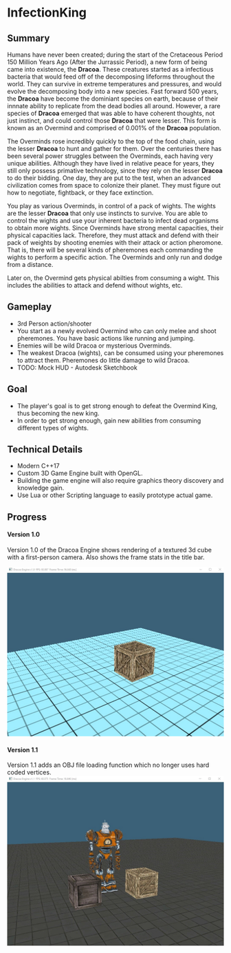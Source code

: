 # InfectionKing

## Summary ##
    
Humans have never been created; during the start of the Cretaceous Period 150 Million Years Ago (After the Jurrassic Period), 
a new form of being came into existence, the **Dracoa**. These creatures started as a infectious bacteria that would feed off of the decomposing 
lifeforms throughout the world. They can survive in extreme temperatures and pressures, and would evolve the decomposing body into a new species. 
Fast forward 500 years, the **Dracoa** have become the dominiant species on earth, because of their innnate ability to replicate from the dead bodies all around. 
However, a rare species of **Dracoa** emerged that was able to have coherent thoughts, not just instinct, and could control those **Dracoa** that were lesser. 
This form is known as an Overmind and comprised of 0.001% of the **Dracoa** population.
  
The Overminds rose incredibly quickly to the top of the food chain, using the lesser **Dracoa** to hunt and gather for them. Over the centuries there has been several 
power struggles between the Overminds, each having very unique abilities. Although they have lived in relative peace for years, they still only possess primative 
technology, since they rely on the lesser **Dracoa** to do their bidding. One day, they are put to the test, when an advanced civilization comes from space to colonize their planet. They must figure out how to negotiate, fightback, 
or they face extinction.

You play as various Overminds, in control of a pack of wights. The wights are the lesser **Dracoa** that only use instincts to survive. You are able to control 
the wights and use your inherent bacteria to infect dead organisms to obtain more wights. Since Overminds have strong mental capacities, 
their physical capacities lack. Therefore, they must attack and defend with their pack of weights by shooting enemies with their attack or action pheromone. 
That is, there will be several kinds of pheremones each commanding the wights to perform a specific action. 
The Overminds and only run and dodge from a distance.

Later on, the Overmind gets physical abilties from consuming a wight. This includes the abilities to attack and defend without wights, etc.

## Gameplay ##
- 3rd Person action/shooter
- You start as a newly evolved Overmind who can only melee and shoot pheremones. You have basic actions like running and jumping.
- Enemies will be wild Dracoa or mysterious Overminds.
- The weakest Dracoa (wights), can be consumed using your pheremones to attract them. Pheremones do little damage to wild Dracoa.
- TODO: Mock HUD - Autodesk Sketchbook

## Goal ##
- The player's goal is to get strong enough to defeat the Overmind King, thus becoming the new king.
- In order to get strong enough, gain new abilities from consuming different types of wights.

## Technical Details ##

- Modern C++17
- Custom 3D Game Engine built with OpenGL.
- Building the game engine will also require graphics theory discovery and knowledge gain.
- Use Lua or other Scripting language to easily prototype actual game.

## Progress ##

#### Version 1.0 ####
Version 1.0 of the Dracoa Engine shows rendering of a textured 3d cube with a first-person camera. Also shows the frame stats in the title bar.

![alt text](screenshots/engine_v1.0.jpg)


#### Version 1.1 ####
Version 1.1 adds an OBJ file loading function which no longer uses hard coded vertices.
![alt text](screenshots/engine_v1.1.jpg)

